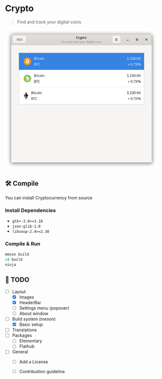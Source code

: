 # Crypto

> Find and track your digital coins

![screenshot](data/screenshots/Crypto_0.0.1.png)

## 🛠 Compile

You can install Cryptocurrency from source

### Install Dependencies

- `gtk+-3.0>=3.18`
- `json-glib-1.0`
- `libsoup-2.4>=2.38`

### Compile & Run

```sh
meson build
cd build
ninja
```

## 👾 TODO

+ [ ] Layout
  + [x] Images
  + [x] HeaderBar
  + [ ] Settings menu (popover)
  + [ ] About window
+ [ ] Build system (meson)
  + [x] Basic setup
+ [ ] Translations
+ [ ] Packages
  + [ ] Elementary
  + [ ] Flathub
+ [ ] General
  + [ ] Add a License
  + [ ] Contribuition guideline

